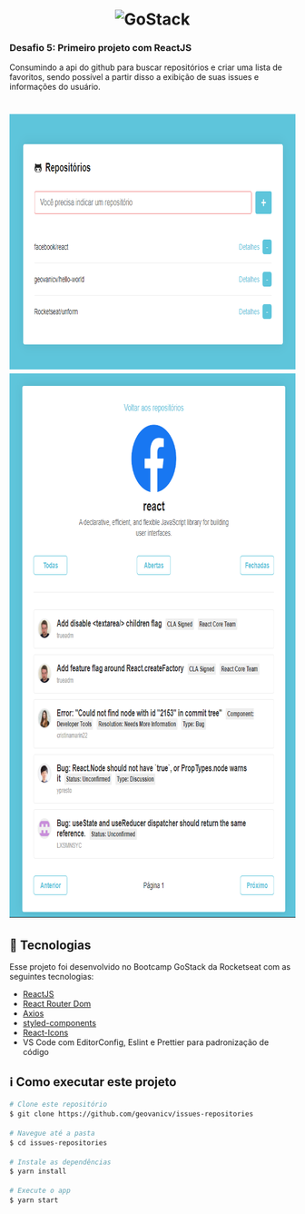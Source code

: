 <h1 align="center">
    <img alt="GoStack" src="https://rocketseat-cdn.s3-sa-east-1.amazonaws.com/bootcamp-header.png" width="200px" />
</h1>

<h3>
  Desafio 5: Primeiro projeto com ReactJS
</h3>

Consumindo a api do github para buscar repositórios e criar uma lista de favoritos, sendo possível a partir disso a exibição de suas issues e informações do usuário. 

<h1 align="center">
    <img alt="GoStack" src="img/img-1.PNG" width="771px" height="450px" />
    <img alt="GoStack" src="img/img-1-2.PNG" width="761px" height="959px" />
</h1>

## :rocket: Tecnologias

Esse projeto foi desenvolvido no Bootcamp GoStack da Rocketseat com as seguintes tecnologias:

-  [ReactJS](https://reactjs.org/)
-  [React Router Dom](https://reacttraining.com/react-router/web/guides/quick-start)
-  [Axios](https://github.com/axios/axios)
-  [styled-components](https://www.styled-components.com/)
-  [React-Icons](https://react-icons.netlify.com/)
-  VS Code com EditorConfig, Eslint e Prettier para padronização de código
## :information_source: Como executar este projeto

```bash
# Clone este repositório
$ git clone https://github.com/geovanicv/issues-repositories

# Navegue até a pasta
$ cd issues-repositories

# Instale as dependências
$ yarn install

# Execute o app
$ yarn start
```
